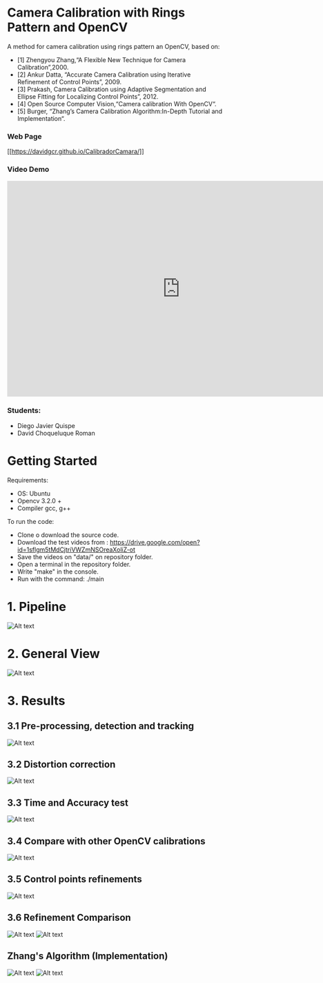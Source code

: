 # Camera Calibration with Rings Pattern and  OpenCV
A method for camera calibration using rings pattern an OpenCV, based on:
- [1] Zhengyou Zhang,“A Flexible New Technique for Camera Calibration”,2000.
- [2] Ankur Datta, “Accurate Camera Calibration using Iterative Refinement of Control Points”, 2009.
- [3] Prakash, Camera Calibration using Adaptive Segmentation and Ellipse Fitting for Localizing Control Points”, 2012.
- [4] Open Source Computer Vision,“Camera calibration With OpenCV“.
- [5] Burger, “Zhang’s Camera Calibration Algorithm:In-Depth Tutorial and Implementation“.

### Web Page

[[https://davidgcr.github.io/CalibradorCamara/]]

### Video Demo
<iframe width="800" height="500" src="https://www.youtube.com/embed/f9BiisoXgWY" frameborder="0" allow="accelerometer; autoplay; encrypted-media; gyroscope; picture-in-picture" allowfullscreen></iframe>



### Students: 
- Diego Javier Quispe 
- David Choqueluque Roman


# Getting Started
Requirements:
- OS: Ubuntu
- Opencv 3.2.0 +
- Compiler gcc, g++

To run the code:

- Clone o download the source code.
- Download the test videos from : https://drive.google.com/open?id=1sflgm5tMdCjtriVWZmNSOreaXoliZ-ot
- Save the videos on "data/" on repository folder.
- Open a terminal in the repository folder.
- Write "make" in the console.
- Run with the command: ./main

# 1. Pipeline
![Alt text](https://github.com/davidGCR/CalibradorCamara/blob/master/results/images/pipeline_calibrador.png?raw=true "Title")

# 2. General View
![Alt text](https://github.com/davidGCR/CalibradorCamara/blob/master/results/images/GeneralPicture.png?raw=true "Title")

# 3. Results
## 3.1 Pre-processing, detection and tracking
![Alt text](https://github.com/davidGCR/CalibradorCamara/blob/master/results/images/pre-detect-track.png?raw=true "Title")

## 3.2 Distortion correction
![Alt text](https://github.com/davidGCR/CalibradorCamara/blob/master/results/images/undistord_remap.png?raw=true "Title")

## 3.3 Time and Accuracy test
![Alt text](https://github.com/davidGCR/CalibradorCamara/blob/master/results/images/time-acc.png?raw=true "Title")

## 3.4 Compare with other  OpenCV calibrations
![Alt text](https://github.com/davidGCR/CalibradorCamara/blob/master/results/images/c1-c2-accuracy.png?raw=true "Title")

## 3.5 Control points refinements
![Alt text](https://github.com/davidGCR/CalibradorCamara/blob/master/results/images/refinement.png?raw=true "Title")

## 3.6 Refinement Comparison
![Alt text](https://github.com/davidGCR/CalibradorCamara/blob/master/results/images/refinement-plot-c1.png?raw=true "Title")
![Alt text](https://github.com/davidGCR/CalibradorCamara/blob/master/results/images/refinement-plot-c2.png?raw=true "Title")

## Zhang's Algorithm (Implementation)
![Alt text](https://github.com/davidGCR/CalibradorCamara/blob/master/results/images/zhang-c1.png?raw=true "Title")
![Alt text](https://github.com/davidGCR/CalibradorCamara/blob/master/results/images/zhang-c2.png?raw=true "Title")

